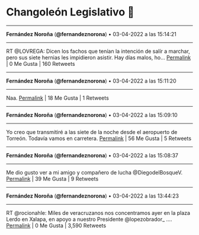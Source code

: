 # Changoleón Legislativo 🙈
*****
**Fernández Noroña** (**@fernandeznorona**) • 03-04-2022 a las 15:14:21
*****
RT @LOVREGA: Dicen los fachos que tenían la intención de salír a marchar, pero sus siete hernias les impidieron asistir. Hay días malos, ho…
[Permalink](https://twitter.com/fernandeznorona/status/1510757629244710917) | 0 Me Gusta | 160 Retweets
*****
**Fernández Noroña** (**@fernandeznorona**) • 03-04-2022 a las 15:11:20
*****
Naa.
[Permalink](https://twitter.com/fernandeznorona/status/1510756869089988614) | 18 Me Gusta | 1 Retweets
*****
**Fernández Noroña** (**@fernandeznorona**) • 03-04-2022 a las 15:09:10
*****
Yo creo que transmitiré a las siete de la noche desde el aeropuerto de Torreón. Todavía vamos en carretera.
[Permalink](https://twitter.com/fernandeznorona/status/1510756322521886728) | 56 Me Gusta | 5 Retweets
*****
**Fernández Noroña** (**@fernandeznorona**) • 03-04-2022 a las 15:08:37
*****
Me dio gusto ver a mi amigo y compañero de lucha @DiegodelBosqueV.
[Permalink](https://twitter.com/fernandeznorona/status/1510756183497445380) | 39 Me Gusta | 9 Retweets
*****
**Fernández Noroña** (**@fernandeznorona**) • 03-04-2022 a las 13:44:23
*****
RT @rocionahle: Miles de veracruzanos nos concentramos ayer  en la plaza Lerdo en Xalapa, en apoyo a nuestro Presidente ⁦@lopezobrador_⁩  .…
[Permalink](https://twitter.com/fernandeznorona/status/1510734986357391369) | 0 Me Gusta | 3,590 Retweets
